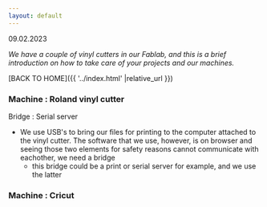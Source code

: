 ```yaml
---
layout: default
---
```

09.02.2023

_We have a couple of vinyl cutters in our Fablab, and this is a brief introduction on how to take care of your projects and our machines._

[BACK TO HOME]({{ '../index.html' |relative_url }})


### Machine : Roland vinyl cutter

Bridge  : Serial server



- We use USB's to bring our files for printing to the computer attached to the vinyl cutter. The software that we use, however, is on browser and seeing those two elements for safety reasons cannot communicate with eachother, we need a bridge
    - this bridge could be a print or serial server for example, and we use the latter



### Machine : Cricut